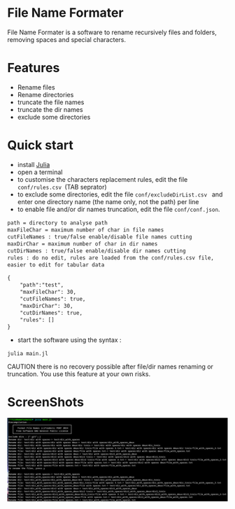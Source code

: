 

#  File Name Formater
File Name Formater is a software to rename recursively files and folders, removing spaces and special characters.

# Features
- Rename files
- Rename directories
- truncate the file names
- truncate the dir names
- exclude some directories

# Quick start
- install [Julia](https://julialang.org/downloads/)
- open a terminal
- to customise the characters replacement rules, edit the file ```conf/rules.csv ```(TAB seprator)
- to exclude some directories, edit the file ```conf/excludeDirList.csv ``` and enter one directory name (the name only, not the path) per line
- to enable file and/or dir names truncation, edit the file ```conf/conf.json```.




```
path = directory to analyse path
maxFileChar = maximum number of char in file names
cutFileNames : true/false enable/disable file names cutting
maxDirChar = maximum number of char in dir names
cutDirNames : true/false enable/disable dir names cutting
rules : do no edit, rules are loaded from the conf/rules.csv file, easier to edit for tabular data
```

```
{
    "path":"test",
    "maxFileChar": 30,
    "cutFileNames": true,
    "maxDirChar": 30,
    "cutDirNames": true,
    "rules": []
}

```

- start the software using the syntax :

```
julia main.jl 
```
CAUTION there is no recovery possible after file/dir names renaming or truncation.
You use this feature at your own risks.

# ScreenShots
![CLI](src/images/screenshot.png)
